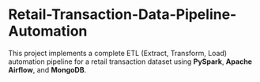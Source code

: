 # Retail-Transaction-Data-Pipeline-Automation
This project implements a complete ETL (Extract, Transform, Load) automation pipeline for a retail transaction dataset using **PySpark**, **Apache Airflow**, and **MongoDB**.
